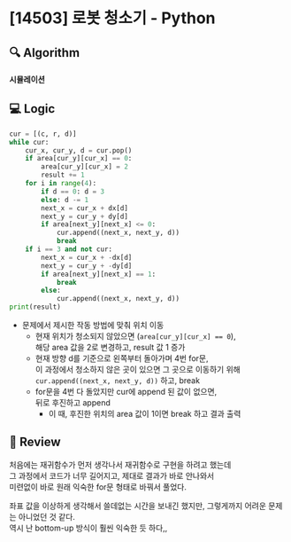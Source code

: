 # [14503] 로봇 청소기 - Python

## :mag: Algorithm
**시뮬레이션**

## :computer: Logic

```Python
cur = [(c, r, d)]
while cur:
    cur_x, cur_y, d = cur.pop()
    if area[cur_y][cur_x] == 0:
        area[cur_y][cur_x] = 2
        result += 1
    for i in range(4):
        if d == 0: d = 3
        else: d -= 1
        next_x = cur_x + dx[d]
        next_y = cur_y + dy[d]
        if area[next_y][next_x] <= 0:
            cur.append((next_x, next_y, d))
            break
    if i == 3 and not cur:
        next_x = cur_x + -dx[d]
        next_y = cur_y + -dy[d]
        if area[next_y][next_x] == 1:
            break
        else:
            cur.append((next_x, next_y, d))
print(result)
```

- 문제에서 제시한 작동 방법에 맞춰 위치 이동  
  - 현재 위치가 청소되지 않았으면 (`area[cur_y][cur_x] == 0`),  
    해당 area 값을 2로 변경하고, result 값 1 증가  
  - 현재 방향 d를 기준으로 왼쪽부터 돌아가며 4번 for문,  
    이 과정에서 청소하지 않은 곳이 있으면 그 곳으로 이동하기 위해 `cur.append((next_x, next_y, d))` 하고, break  
  - for문을 4번 다 돌았지만 cur에 append 된 값이 없으면,  
    뒤로 후진하고 append  
    - 이 때, 후진한 위치의 area 값이 1이면 break 하고 결과 출력  

## :memo: Review
처음에는 재귀함수가 먼저 생각나서 재귀함수로 구현을 하려고 했는데  
그 과정에서 코드가 너무 길어지고, 제대로 결과가 바로 안나와서  
미련없이 바로 원래 익숙한 for문 형태로 바꿔서 풀었다.  

좌표 값을 이상하게 생각해서 쓸데없는 시간을 보내긴 했지만, 그렇게까지 어려운 문제는 아니었던 것 같다.  
역시 난 bottom-up 방식이 훨씬 익숙한 듯 하다,,
